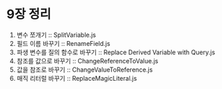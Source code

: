# 9장 정리
1. 변수 쪼개기 :: SplitVariable.js
2. 필드 이름 바꾸기 :: RenameField.js
3. 파생 변수를 질의 함수로 바꾸기 :: Replace Derived Variable with Query.js
4. 참조를 값으로 바꾸기 :: ChangeReferenceToValue.js
5. 값을 참조로 바꾸기 :: ChangeValueToReference.js
6. 매직 리터럴 바꾸기 :: ReplaceMagicLiteral.js